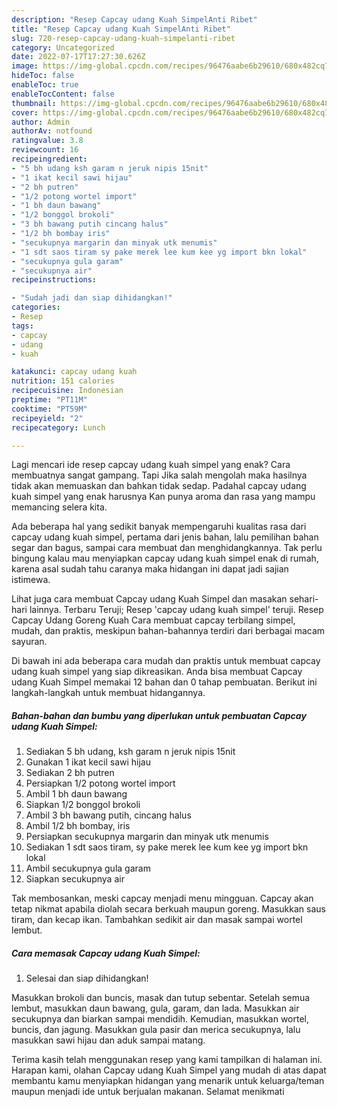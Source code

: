 ```yaml
---
description: "Resep Capcay udang Kuah SimpelAnti Ribet"
title: "Resep Capcay udang Kuah SimpelAnti Ribet"
slug: 720-resep-capcay-udang-kuah-simpelanti-ribet
category: Uncategorized
date: 2022-07-17T17:27:30.626Z
image: https://img-global.cpcdn.com/recipes/96476aabe6b29610/680x482cq70/capcay-udang-kuah-simpel-foto-resep-utama.jpg
hideToc: false
enableToc: true
enableTocContent: false
thumbnail: https://img-global.cpcdn.com/recipes/96476aabe6b29610/680x482cq70/capcay-udang-kuah-simpel-foto-resep-utama.jpg
cover: https://img-global.cpcdn.com/recipes/96476aabe6b29610/680x482cq70/capcay-udang-kuah-simpel-foto-resep-utama.jpg
author: Admin
authorAv: notfound
ratingvalue: 3.8
reviewcount: 16
recipeingredient:
- "5 bh udang ksh garam n jeruk nipis 15nit"
- "1 ikat kecil sawi hijau"
- "2 bh putren"
- "1/2 potong wortel import"
- "1 bh daun bawang"
- "1/2 bonggol brokoli"
- "3 bh bawang putih cincang halus"
- "1/2 bh bombay iris"
- "secukupnya margarin dan minyak utk menumis"
- "1 sdt saos tiram sy pake merek lee kum kee yg import bkn lokal"
- "secukupnya gula garam"
- "secukupnya air"
recipeinstructions:

- "Sudah jadi dan siap dihidangkan!"
categories:
- Resep
tags:
- capcay
- udang
- kuah

katakunci: capcay udang kuah 
nutrition: 151 calories
recipecuisine: Indonesian
preptime: "PT11M"
cooktime: "PT59M"
recipeyield: "2"
recipecategory: Lunch

---
```



Lagi mencari ide resep capcay udang kuah simpel yang enak? Cara membuatnya sangat gampang. Tapi Jika salah mengolah maka hasilnya tidak akan memuaskan dan bahkan tidak sedap. Padahal capcay udang kuah simpel yang enak harusnya Kan punya aroma dan rasa yang mampu memancing selera kita.


Ada beberapa hal yang sedikit banyak mempengaruhi kualitas rasa dari capcay udang kuah simpel, pertama dari jenis bahan, lalu pemilihan bahan segar dan bagus, sampai cara membuat dan menghidangkannya. Tak perlu bingung kalau mau menyiapkan capcay udang kuah simpel enak di rumah, karena asal sudah tahu caranya maka hidangan ini dapat jadi sajian istimewa.

Lihat juga cara membuat Capcay udang Kuah Simpel dan masakan sehari-hari lainnya. Terbaru Teruji; Resep &#39;capcay udang kuah simpel&#39; teruji. Resep Capcay Udang Goreng Kuah Cara membuat capcay terbilang simpel, mudah, dan praktis, meskipun bahan-bahannya terdiri dari berbagai macam sayuran.


Di bawah ini ada beberapa cara mudah dan praktis untuk membuat capcay udang kuah simpel yang siap dikreasikan. Anda bisa membuat Capcay udang Kuah Simpel memakai 12 bahan dan 0 tahap pembuatan. Berikut ini langkah-langkah untuk membuat hidangannya.

<!--inarticleads1-->

##### Bahan-bahan dan bumbu yang diperlukan untuk pembuatan Capcay udang Kuah Simpel:

1. Sediakan 5 bh udang, ksh garam n jeruk nipis 15nit
1. Gunakan 1 ikat kecil sawi hijau
1. Sediakan 2 bh putren
1. Persiapkan 1/2 potong wortel import
1. Ambil 1 bh daun bawang
1. Siapkan 1/2 bonggol brokoli
1. Ambil 3 bh bawang putih, cincang halus
1. Ambil 1/2 bh bombay, iris
1. Persiapkan secukupnya margarin dan minyak utk menumis
1. Sediakan 1 sdt saos tiram, sy pake merek lee kum kee yg import bkn lokal
1. Ambil secukupnya gula garam
1. Siapkan secukupnya air


Tak membosankan, meski capcay menjadi menu mingguan. Capcay akan tetap nikmat apabila diolah secara berkuah maupun goreng. Masukkan saus tiram, dan kecap ikan. Tambahkan sedikit air dan masak sampai wortel lembut. 

<!--inarticleads2-->

##### Cara memasak Capcay udang Kuah Simpel:


1. Selesai dan siap dihidangkan!

Masukkan brokoli dan buncis, masak dan tutup sebentar. Setelah semua lembut, masukkan daun bawang, gula, garam, dan lada. Masukkan air secukupnya dan biarkan sampai mendidih. Kemudian, masukkan wortel, buncis, dan jagung. Masukkan gula pasir dan merica secukupnya, lalu masukkan sawi hijau dan aduk sampai matang. 

Terima kasih telah menggunakan resep yang kami tampilkan di halaman ini. Harapan kami, olahan Capcay udang Kuah Simpel yang mudah di atas dapat membantu kamu menyiapkan hidangan yang menarik untuk keluarga/teman maupun menjadi ide untuk berjualan makanan. Selamat menikmati
